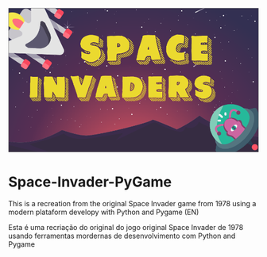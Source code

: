 ![BACKGROUND](Image/markdownback.png)


# Space-Invader-PyGame
This is a recreation from the original Space Invader game from 1978 using a modern plataform developy with Python and Pygame (EN)

Esta é uma recriação do original do jogo original Space Invader de 1978 usando ferramentas mordernas de desenvolvimento com Python and Pygame


